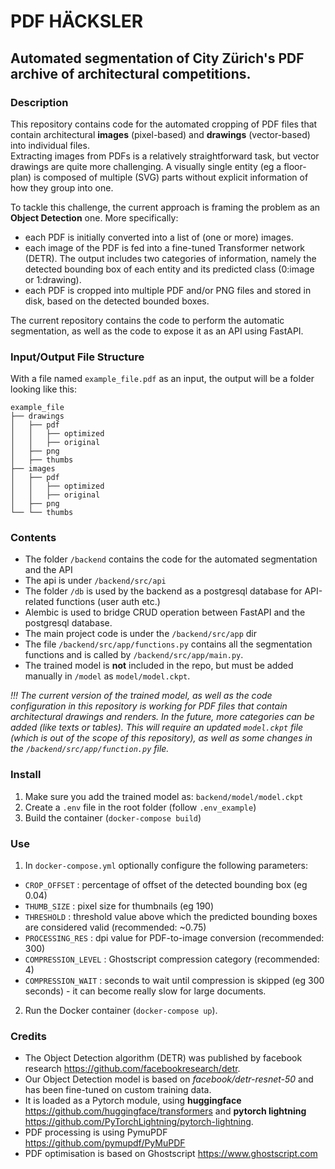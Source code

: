 # PDF HÄCKSLER

## Automated segmentation of City Zürich's PDF archive of architectural competitions.

### Description
This repository contains code for the automated cropping of PDF files that contain architectural <b>images</b> (pixel-based) and <b>drawings</b> (vector-based) into individual files.<br>
Extracting images from PDFs is a relatively straightforward task, but vector drawings are quite more challenging. A visually single entity (eg a floor-plan) is composed of multiple (SVG) parts without explicit information of how they group into one.

To tackle this challenge, the current approach is framing the problem as an <b>Object Detection</b> one. More specifically:
- each PDF is initially converted into a list of (one or more) images.
- each image of the PDF is fed into a fine-tuned Transformer network (DETR). The output includes two categories of information, namely the detected bounding box of each entity and its predicted class (0:image or 1:drawing).
- each PDF is cropped into multiple PDF and/or PNG files and stored in disk, based on the detected bounded boxes.

The current repository contains the code to perform the automatic segmentation, as well as the code to expose it as an API using FastAPI.

### Input/Output File Structure
With a file named `example_file.pdf` as an input, the output will be a folder looking like this:
```
example_file
├── drawings
│   ├── pdf
│   │   ├── optimized
│   │   ├── original
│   ├── png
│   ├── thumbs
├── images
│   ├── pdf
│   │   ├── optimized
│   │   ├── original
│   ├── png
└── └── thumbs
```

### Contents
- The folder `/backend` contains the code for the automated segmentation and the API
- The api is under `/backend/src/api`
- The folder `/db` is used by the backend as a postgresql database for API-related functions (user auth etc.)
- Alembic is used to bridge CRUD operation between FastAPI and the postgresql database.
- The main project code is under the `/backend/src/app` dir
- The file `/backend/src/app/functions.py` contains all the segmentation functions and is called by `/backend/src/app/main.py`.
- The trained model is <b>not</b> included in the repo, but must be added manually in `/model` as `model/model.ckpt`.

*!!! The current version of the trained model, as well as the code configuration in this repository is working for PDF files that contain architectural drawings and renders. In the future, more categories can be added (like texts or tables). This will require an updated `model.ckpt` file (which is out of the scope of this repository), as well as  some changes in the `/backend/src/app/function.py` file.*


### Install
1. Make sure you add the trained model as: `backend/model/model.ckpt`
2. Create a `.env` file in the root folder (follow `.env_example`)
3. Build the container (`docker-compose build`)

### Use
1. In `docker-compose.yml` optionally configure the following parameters:
  - `CROP_OFFSET` : percentage of offset of the detected bounding box (eg 0.04)
  - `THUMB_SIZE`  : pixel size for thumbnails (eg 190)
  - `THRESHOLD`   : threshold value above which the predicted bounding boxes are considered valid (recommended: ~0.75)
  - `PROCESSING_RES` : dpi value for PDF-to-image conversion (recommended: 300)
  - `COMPRESSION_LEVEL` : Ghostscript compression category (recommended: 4)
  - `COMPRESSION_WAIT` : seconds to wait until compression is skipped (eg 300 seconds) - it can become really slow for large documents.
2. Run the Docker container (`docker-compose up`).


### Credits
- The Object Detection algorithm (DETR) was published by facebook research https://github.com/facebookresearch/detr.
- Our Object Detection model is based on <i>facebook/detr-resnet-50</i> and has been fine-tuned on custom training data.
- It is loaded as a Pytorch module, using <b>huggingface</b> https://github.com/huggingface/transformers and <b>pytorch lightning</b> https://github.com/PyTorchLightning/pytorch-lightning.
- PDF processing is using PymuPDF https://github.com/pymupdf/PyMuPDF
- PDF optimisation is based on Ghostscript https://www.ghostscript.com
